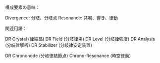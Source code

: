 構成要素の意味：

Divergence: 分岐、分岐点
Resonance: 共鳴、響き、律動

関連用語：

DR Crystal (律結晶)
DR Field (分岐律場)
DR Level (分岐律強度)
DR Analysis (分岐律解析)
DR Stabilizer (分岐律安定装置)

DR Chrononode (分岐律結節点)
Chrono-Resonance (時空律動)